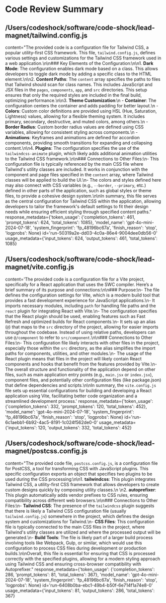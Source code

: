 # Code Review Summary

## /Users/codeshock/software/code-shock/lead-magnet/tailwind.config.js

content="The provided code is a configuration file for Tailwind CSS, a popular utility-first CSS framework. This file, `tailwind.config.js`, defines various settings and customizations for the Tailwind CSS framework used in a web application.\n\n### Key Elements of the Configuration:\n\n1. **Dark Mode**: The configuration enables dark mode based on a class. This allows developers to toggle dark mode by adding a specific class to the HTML element.\n\n2. **Content Paths**: The `content` array specifies the paths to files that Tailwind should scan for class names. This includes JavaScript and JSX files in the `pages`, `components`, `app`, and `src` directories. This setup ensures that only the required styles are included in the final build, optimizing performance.\n\n3. **Theme Customization**:\n   - **Container**: The configuration centers the container and adds padding for better layout.\n   - **Colors**: Custom color definitions are provided using HSL (Hue, Saturation, Lightness) values, allowing for a flexible theming system. It includes primary, secondary, destructive, and muted colors, among others.\n   - **Border Radius**: Custom border radius values are defined using CSS variables, allowing for consistent styling across components.\n   - **Animations**: Keyframes and animations are defined for accordion components, providing smooth transitions for expanding and collapsing content.\n\n4. **Plugins**: The configuration specifies the use of the `tailwindcss-animate` plugin, which likely adds additional animation utilities to the Tailwind CSS framework.\n\n### Connections to Other Files:\n- This configuration file is typically referenced by the main CSS file where Tailwind's utility classes are included. It works in conjunction with the component and page files specified in the `content` array, where Tailwind classes will be applied to build the UI.\n- The colors and styles defined here may also connect with CSS variables (e.g., `--border`, `--primary`, etc.) defined in other parts of the application, such as global styles or theme files, to provide a cohesive design system.\n\nIn summary, this file serves as the central configuration for Tailwind CSS within the application, allowing developers to tailor the framework's default settings to fit their design needs while ensuring efficient styling through specified content paths." response_metadata={'token_usage': {'completion_tokens': 461, 'prompt_tokens': 624, 'total_tokens': 1085}, 'model_name': 'gpt-4o-mini-2024-07-18', 'system_fingerprint': 'fp_48196bc67a', 'finish_reason': 'stop', 'logprobs': None} id='run-50319a2e-dd03-4c0a-86e4-9004dee0db56-0' usage_metadata={'input_tokens': 624, 'output_tokens': 461, 'total_tokens': 1085}

## /Users/codeshock/software/code-shock/lead-magnet/vite.config.js

content='The provided code is a configuration file for a Vite project, specifically for a React application that uses the SWC compiler. Here’s a brief summary of its purpose and connections:\n\n### Purpose:\n- The file defines the configuration settings for Vite, which is a modern build tool that provides a fast development experience for JavaScript applications.\n- It imports necessary modules, including `path` for handling file paths and the `react` plugin for integrating React with Vite.\n- The configuration specifies that the React plugin should be used, enabling features such as Fast Refresh and optimized builds for React components.\n- It sets up an alias (`@`) that maps to the `src` directory of the project, allowing for easier imports throughout the codebase. Instead of using relative paths, developers can use `@/component` to refer to `src/component`.\n\n### Connections to Other Files:\n- This configuration file likely interacts with other files in the project, especially those within the `src` directory, as the alias simplifies the import paths for components, utilities, and other modules.\n- The usage of the React plugin means that files in the project will likely contain React components and hooks that benefit from the features provided by Vite.\n- The overall structure and functionality of the application depend on other files, such as main application entry points (e.g., `main.jsx` or `index.jsx`), component files, and potentially other configuration files (like package.json) that define dependencies and scripts.\n\nIn summary, the `vite.config.js` file sets up essential configurations for building and developing a React application using Vite, facilitating better code organization and a streamlined development process.' response_metadata={'token_usage': {'completion_tokens': 332, 'prompt_tokens': 120, 'total_tokens': 452}, 'model_name': 'gpt-4o-mini-2024-07-18', 'system_fingerprint': 'fp_48196bc67a', 'finish_reason': 'stop', 'logprobs': None} id='run-6c1aebb1-6b92-4ac5-8191-1c024f562de0-0' usage_metadata={'input_tokens': 120, 'output_tokens': 332, 'total_tokens': 452}

## /Users/codeshock/software/code-shock/lead-magnet/postcss.config.js

content="The provided code file, `postcss.config.js`, is a configuration file for PostCSS, a tool for transforming CSS with JavaScript plugins. This specific configuration exports an object that specifies two plugins to be used during the CSS processing:\n\n1. **tailwindcss**: This plugin integrates Tailwind CSS, a utility-first CSS framework that allows developers to create custom designs quickly by composing utility classes.\n   \n2. **autoprefixer**: This plugin automatically adds vendor prefixes to CSS rules, ensuring compatibility across different web browsers.\n\n### Connections to Other Files:\n- **Tailwind CSS**: The presence of the `tailwindcss` plugin suggests that there is likely a Tailwind CSS configuration file (usually `tailwind.config.js`) somewhere in the project, which defines the design system and customizations for Tailwind.\n- **CSS Files**: This configuration file is typically connected to the main CSS files in the project, where Tailwind's utility classes are utilized and where the processed output will be generated.\n- **Build Tools**: The file is likely part of a larger build process involving tools like Webpack, Gulp, or similar, which would use this configuration to process CSS files during development or production builds.\n\nOverall, this file is essential for ensuring that CSS is processed correctly with the specified plugins, allowing for a modern styling approach using Tailwind CSS and ensuring cross-browser compatibility with Autoprefixer." response_metadata={'token_usage': {'completion_tokens': 286, 'prompt_tokens': 81, 'total_tokens': 367}, 'model_name': 'gpt-4o-mini-2024-07-18', 'system_fingerprint': 'fp_48196bc67a', 'finish_reason': 'stop', 'logprobs': None} id='run-6408b0ba-ebc1-49b4-b50f-6e714f1a74e8-0' usage_metadata={'input_tokens': 81, 'output_tokens': 286, 'total_tokens': 367}

